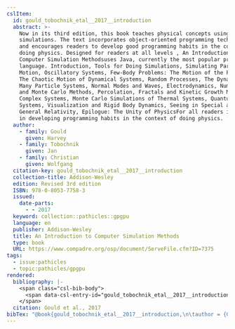 ```yaml
---
cslItem:
  id: gould_tobochnik_etal__2017__introduction
  abstract: >-
    Now in its third edition, this book teaches physical concepts using computer
    simulations. The text incorporates object-oriented programming techniques
    and encourages readers to develop good programming habits in the context of
    doing physics. Designed for readers at all levels , An Introduction to
    Computer Simulation Methodsuses Java, currently the most popular programming
    language. Introduction, Tools for Doing Simulations, Simulating Particle
    Motion, Oscillatory Systems, Few-Body Problems: The Motion of the Planets,
    The Chaotic Motion of Dynamical Systems, Random Processes, The Dynamics of
    Many Particle Systems, Normal Modes and Waves, Electrodynamics, Numerical
    and Monte Carlo Methods, Percolation, Fractals and Kinetic Growth Models,
    Complex Systems, Monte Carlo Simulations of Thermal Systems, Quantum
    Systems, Visualization and Rigid Body Dynamics, Seeing in Special and
    General Relativity, Epilogue: The Unity of PhysicsFor all readers interested
    in developing programming habits in the context of doing physics.
  author:
    - family: Gould
      given: Harvey
    - family: Tobochnik
      given: Jan
    - family: Christian
      given: Wolfgang
  citation-key: gould_tobochnik_etal__2017__introduction
  collection-title: Addison-Wesley
  edition: Revised 3rd edition
  ISBN: 978-0-8053-7758-3
  issued:
    date-parts:
      - - 2017
  keyword: collection::pathicles::gpgpu
  language: en
  publisher: Addison-Wesley
  title: An Introduction to Computer Simulation Methods
  type: book
  URL: https://www.compadre.org/osp/document/ServeFile.cfm?ID=7375
tags:
  - issue:pathicles
  - topic:pathicles/gpgpu
rendered:
  bibliography: |-
    <span class="csl-bib-body">
      <span data-csl-entry-id="gould_tobochnik_etal__2017__introduction" class="csl-entry">Gould, H., Tobochnik, J., &#38; Christian, W. 2017. <i>An Introduction to Computer Simulation Methods</i> (Revised 3rd edition). Addison-Wesley. <a href='https://www.compadre.org/osp/document/ServeFile.cfm?ID=7375'>https://www.compadre.org/osp/document/ServeFile.cfm?ID=7375</a></span>
    </span>
  citation: Gould et al., 2017
bibTex: "@book{gould_tobochnik_etal__2017__introduction,\n\tauthor = {Gould, Harvey and Tobochnik, Jan and Christian, Wolfgang},\n\tseries = {Addison-{Wesley}},\n\tedition = {Revised 3rd edition},\n\tyear = {2017},\n\tpublisher = {Addison-Wesley},\n\ttitle = {An {Introduction} to {Computer} {Simulation} {Methods}},\n}\n\n"
---
```

